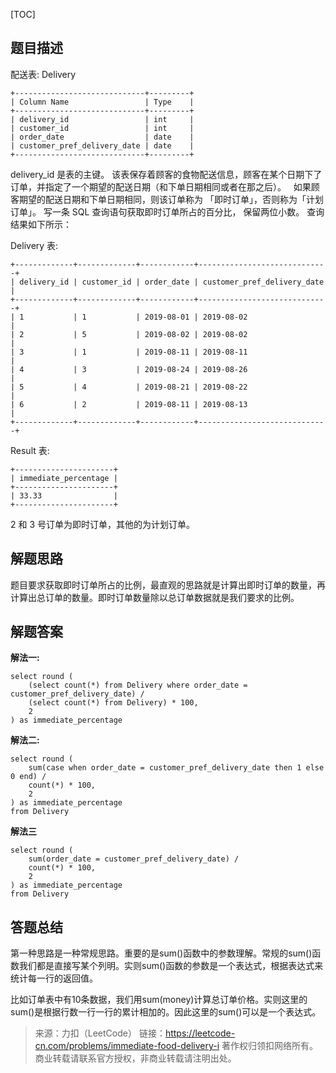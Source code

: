 [TOC]
## 题目描述

配送表: Delivery
```mysql
+-----------------------------+---------+
| Column Name                 | Type    |
+-----------------------------+---------+
| delivery_id                 | int     |
| customer_id                 | int     |
| order_date                  | date    |
| customer_pref_delivery_date | date    |
+-----------------------------+---------+
```
delivery_id 是表的主键。
该表保存着顾客的食物配送信息，顾客在某个日期下了订单，并指定了一个期望的配送日期（和下单日期相同或者在那之后）。
 
如果顾客期望的配送日期和下单日期相同，则该订单称为 「即时订单」，否则称为「计划订单」。
写一条 SQL 查询语句获取即时订单所占的百分比， 保留两位小数。
查询结果如下所示：

Delivery 表:
```mysql
+-------------+-------------+------------+-----------------------------+
| delivery_id | customer_id | order_date | customer_pref_delivery_date |
+-------------+-------------+------------+-----------------------------+
| 1           | 1           | 2019-08-01 | 2019-08-02                  |
| 2           | 5           | 2019-08-02 | 2019-08-02                  |
| 3           | 1           | 2019-08-11 | 2019-08-11                  |
| 4           | 3           | 2019-08-24 | 2019-08-26                  |
| 5           | 4           | 2019-08-21 | 2019-08-22                  |
| 6           | 2           | 2019-08-11 | 2019-08-13                  |
+-------------+-------------+------------+-----------------------------+
```

Result 表:
```mysql
+----------------------+
| immediate_percentage |
+----------------------+
| 33.33                |
+----------------------+
```
2 和 3 号订单为即时订单，其他的为计划订单。


## 解题思路

题目要求获取即时订单所占的比例，最直观的思路就是计算出即时订单的数量，再计算出总订单的数量。即时订单数量除以总订单数据就是我们要求的比例。

## 解题答案

**解法一:**
```mysql
select round (
    (select count(*) from Delivery where order_date = customer_pref_delivery_date) / 
    (select count(*) from Delivery) * 100,
    2
) as immediate_percentage
```
**解法二:**
```mysql
select round (
    sum(case when order_date = customer_pref_delivery_date then 1 else 0 end) /
    count(*) * 100,
    2
) as immediate_percentage
from Delivery
```
**解法三**
```mysql
select round (
    sum(order_date = customer_pref_delivery_date) /
    count(*) * 100,
    2
) as immediate_percentage
from Delivery
```

## 答题总结

第一种思路是一种常规思路。重要的是sum()函数中的参数理解。常规的sum()函数我们都是直接写某个列明。实则sum()函数的参数是一个表达式，根据表达式来统计每一行的返回值。

比如订单表中有10条数据，我们用sum(money)计算总订单价格。实则这里的sum()是根据行数一行一行的累计相加的。因此这里的sum()可以是一个表达式。

> 来源：力扣（LeetCode）
链接：https://leetcode-cn.com/problems/immediate-food-delivery-i
著作权归领扣网络所有。商业转载请联系官方授权，非商业转载请注明出处。